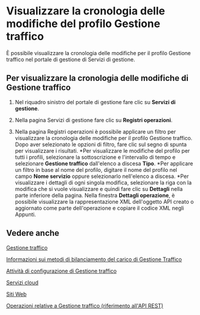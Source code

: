 ﻿<properties
 pageTitle="Visualizzare la cronologia delle modifiche del profilo Gestione traffico"
 description="Questo articolo consente di visualizzare la cronologia delle modifiche per il profilo Gestione traffico."
 services="traffic-manager"
 documentationCenter="na"
 authors="cherylmc"
 manager="adinah"
 editor="tysonn" />
<tags 
 ms.service="traffic-manager"
 ms.devlang="na"
 ms.topic="article"
 ms.tgt_pltfrm="na"
 ms.workload="infrastructure-services"
 ms.date="02/23/2015"
 ms.author="cherylmc" />

# Visualizzare la cronologia delle modifiche del profilo Gestione traffico

È possibile visualizzare la cronologia delle modifiche per il profilo Gestione traffico nel portale di gestione di Servizi di gestione.

## Per visualizzare la cronologia delle modifiche di Gestione traffico


1. Nel riquadro sinistro del portale di gestione fare clic su **Servizi di gestione**.

2. Nella pagina Servizi di gestione fare clic su **Registri operazioni**.

3. Nella pagina Registri operazioni è possibile applicare un filtro per visualizzare la cronologia delle modifiche per il profilo Gestione traffico. Dopo aver selezionato le opzioni di filtro, fare clic sul segno di spunta per visualizzare i risultati.
	*Per visualizzare le modifiche del profilo per tutti i profili, selezionare la sottoscrizione e l'intervallo di tempo e selezionare **Gestione traffico** dall'elenco a discesa **Tipo**.
	*Per applicare un filtro in base al nome del profilo, digitare il nome del profilo nel campo **Nome servizio** oppure selezionarlo nell'elenco a discesa.
	*Per visualizzare i dettagli di ogni singola modifica, selezionare la riga con la modifica che si vuole visualizzare e quindi fare clic su **Dettagli** nella parte inferiore della pagina. Nella finestra **Dettagli operazione**, è possibile visualizzare la rappresentazione XML dell'oggetto API creato o aggiornato come parte dell'operazione e copiare il codice XML negli Appunti.

## Vedere anche

[Gestione traffico](../traffic-manager)

[Informazioni sui metodi di bilanciamento del carico di Gestione Traffico](../about-traffic-manager-balancing-methods)

[Attività di configurazione di Gestione traffico](https://msdn.microsoft.com/library/azure/hh744830.aspx)

[Servizi cloud](http://go.microsoft.com/fwlink/?LinkId=314074)

[Siti Web](http://go.microsoft.com/fwlink/p/?LinkId=393327)

[Operazioni relative a Gestione traffico (riferimento all'API REST)](http://go.microsoft.com/fwlink/?LinkId=313584)

<!--HONumber=47-->
